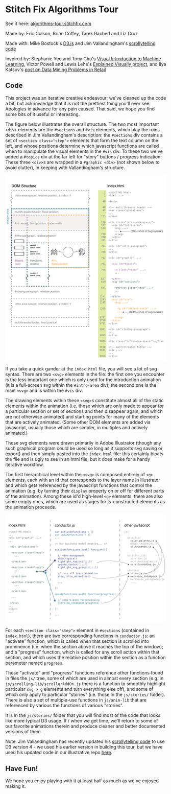 # Stitch Fix Algorithms Tour

See it here: [algorithms-tour.stitchfix.com](http://algorithms-tour.stitchfix.com)

Made by: Eric Colson, Brian Coffey, Tarek Rached and Liz Cruz

Made with: Mike Bostock's [D3.js](https://d3js.org/) and Jim Vallandingham's [scrollytelling code](http://vallandingham.me/scroller.html)

Inspired by: Stephanie Yee and Tony Chu's [Visual Introduction to Machine Learning](http://www.r2d3.us/visual-intro-to-machine-learning-part-1/), Victor Powell and Lewis Lehe's [Explained Visually project](http://setosa.io/ev/), and Ilya Katsov's [post on Data Mining Problems in Retail](https://highlyscalable.wordpress.com/2015/03/10/data-mining-problems-in-retail/)


## Code

This project was an iterative creative endeavour; we've cleaned up the code a bit, but acknowledge that it is not the prettiest thing you'll ever see. Apologies in advance for any pain caused. That said, we hope you find some bits of it useful or interesting.

The figure below illustrates the overall structure. The two most important `<div>` elements are the `#sections` and `#vis` elements, which play the roles described in Jim Vallandingham's description: the `#sections` div contains a set of `<section class="step">` elements that form the text column on the left, and whose positions determine which javascript functions are called when to manipulate the visual elements in the `#vis` div. To these two we've added a `#topics` div at the far left for "story" buttons / progress indication. These three `<div>`s are wrapped in a `#graphic <div>` (not shown below to avoid clutter), in keeping with Vallandingham's structure.


![structure-illustration-1](/img/doc/readme-illustration-1.png?raw=true)

If you take a quick gander at the `index.html` file, you will see a lot of svg syntax. There are two `<svg>` elements in the file: the first one you encounter is the less important one which is only used for the introduction animation (it is a full-screen svg within the `#intro-area` div); the second one is the main `<svg>` and is within the `#vis` div. 

The drawing elements within these `<svg>`s constitute almost all of the static elements within the animation (i.e. those which are only made to appear for a particular section or set of sections and then disappear again, and which are not otherwise animated) and starting points for many of the elements that are actively animated. (Some other DOM elements are added via javascript, usually those which are simpler, in multiples and actively animated.) 

These svg elements were drawn primarily in Adobe Illustrator (though any such graphical program could be used so long as it supports svg saving or export) and then simply pasted into the `index.html` file: this certainly bloats the file and is ugly to see in an html file, but it does make for a handy iterative workflow. 

The first hierarchical level within the `<svg>` is composed entirely of `<g>` elements, each with an id that corresponds to the layer name in Illustrator and which gets referenced by the javascript functions that control the animation (e.g. by turning their `display` property on or off for different parts of the animation). Among these id'd high-level `<g>` elements, there are also some empty ones, which are used as stages for js-constructed elements as the animation proceeds.


![structure-illustration-1](/img/doc/readme-illustration-2.png?raw=true)

For each `<section class="step">` element in `#sections` (contained in `index.html`), there are two corresponding functions in `conductor.js`: an "activate" function, which is called when that section is scrolled into prominence (i.e. when the section above it reaches the top of the window); and a "progress" function, which is called for any scroll action within that section, and which uses the relative position within the section as a function parameter named `progress`. 

These "activate" and "progress" functions reference other functions found in files the `js/` tree, some of which are used in almost every section (e.g. in `js/scrolling-lib/scrollerAddOn.js` there is a function to smoothly highlight particular `svg > g` elements and turn everything else off), and some of which only apply to particular "stories" (i.e. those in the `js/stories/` folder). There is also a set of multiple-use functions in `js/anim-lib` that are referenced by various the functions of various "stories".

It is in the `js/stories/` folder that you will find most of the code that looks like more typical D3 usage. If / when we get time, we'll return to some of our favorite animations therein and produce cleaner and better documented versions of them.

Note: Jim Vallandingham has recently updated his [scrollytelling code](https://github.com/vlandham/scroll_demo) to use D3 version 4 - we used his earlier version in building this tour, but we have used his updated code in our illustrative repo [here](https://github.com/stitchfix/hello-scrollytelling).


## Have Fun!

We hope you enjoy playing with it at least half as much as we've enjoyed making it.
